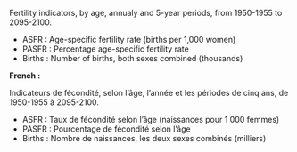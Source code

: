 Fertility indicators, by age, annualy and 5-year periods, from 1950-1955 to 2095-2100.

* ASFR : Age-specific fertility rate (births per 1,000 women)
* PASFR : Percentage age-specific fertility rate
* Births : Number of births, both sexes combined (thousands)

**French :**

Indicateurs de fécondité, selon l’âge, l’année et les périodes de cinq ans, de 1950-1955 à 2095-2100.

* ASFR : Taux de fécondité selon l’âge (naissances pour 1 000 femmes)
* PASFR : Pourcentage de fécondité selon l’âge
* Births : Nombre de naissances, les deux sexes combinés (milliers)
